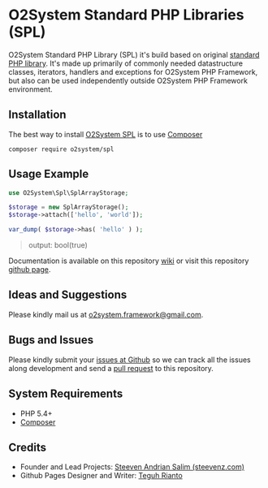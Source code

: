 # O2System Standard PHP Libraries (SPL)
O2System Standard PHP Library (SPL) it's build based on original [standard PHP library](http://php.net/manual/en/book.spl.php).
It's made up primarily of commonly needed datastructure classes, iterators, handlers and exceptions for O2System PHP Framework, but also can be used independently outside O2System PHP Framework environment.

Installation
------------
The best way to install [O2System SPL](https://packagist.org/packages/o2system/spl) is to use [Composer](http://getcomposer.org)
```
composer require o2system/spl
```

Usage Example
-------------
```php
use O2System\Spl\SplArrayStorage;

$storage = new SplArrayStorage();
$storage->attach(['hello', 'world']);

var_dump( $storage->has( 'hello' ) );
```
> output: bool(true)

Documentation is available on this repository [wiki](https://github.com/o2system/spl/wiki) or visit this repository [github page](https://o2system.github.io/spl).

Ideas and Suggestions
---------------------
Please kindly mail us at [o2system.framework@gmail.com](mailto:o2system.framework@gmail.com).

Bugs and Issues
---------------
Please kindly submit your [issues at Github](http://github.com/o2system/spl/issues) so we can track all the issues along development and send a [pull request](http://github.com/o2system/spl/pulls) to this repository.

System Requirements
-------------------
- PHP 5.4+
- [Composer](http://getcomposer.org)

Credits
-------
* Founder and Lead Projects: [Steeven Andrian Salim (steevenz.com)](http://steevenz.com)
* Github Pages Designer and Writer: [Teguh Rianto](http://teguhrianto.tk)